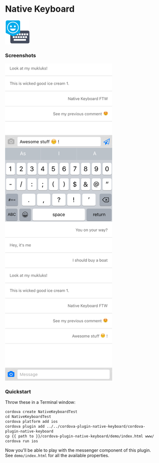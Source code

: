 Native Keyboard
===============

<img src="nativekeyboard.png" width="80px"/>

### Screenshots
<img src="screenshots/messenger-1.png" width="350px"/>&nbsp;&nbsp;&nbsp;
<img src="screenshots/messenger-2.png" width="350px"/>

### Quickstart
Throw these in a Terminal window:

```
cordova create NativeKeyboardTest
cd NativeKeyboardTest
cordova platform add ios
cordova plugin add ../../cordova-plugin-native-keyboard/cordova-plugin-native-keyboard
cp {{ path to }}/cordova-plugin-native-keyboard/demo/index.html www/
cordova run ios
```

Now you'll be able to play with the messenger component of this plugin. See `demo/index.html` for all the available properties.